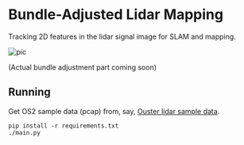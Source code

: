 # Bundle-Adjusted Lidar Mapping

Tracking 2D features in the lidar signal image for SLAM and mapping.

![pic](https://pics.dllu.net/file/dllu-sc/lcRBAOmjLy0XEcbF.png)

(Actual bundle adjustment part coming soon)

## Running

Get OS2 sample data (pcap) from, say, [Ouster lidar sample data](https://ouster.com/resources/lidar-sample-data/os2-sample-data/).

```
pip install -r requirements.txt
./main.py
```

